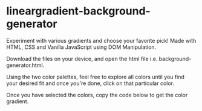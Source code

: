 # lineargradient-background-generator
Experiment with various gradients and choose your favorite pick! Made with HTML, CSS and Vanilla JavaScript using DOM Manipulation.

Download the files on your device, and open the html file i.e. background-generator.html.

Using the two color palettes, feel free to explore all colors until you find your desired fit and once you're done, click on that particular color.

Once you have selected the colors, copy the code below to get the color gradient.
